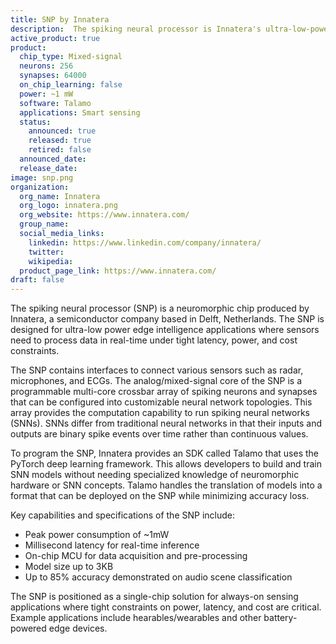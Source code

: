 ```yaml
---
title: SNP by Innatera
description:  The spiking neural processor is Innatera's ultra-low-power neuromorphic chip for real-time edge intelligence. Using spiking neural networks, it achieves under 1mW operation for sensor applications like always-on audio scene detection with 85% accuracy in under 1ms.
active_product: true
product:
  chip_type: Mixed-signal
  neurons: 256
  synapses: 64000
  on_chip_learning: false
  power: ~1 mW
  software: Talamo
  applications: Smart sensing
  status:
    announced: true
    released: true
    retired: false
  announced_date:
  release_date:
image: snp.png
organization:
  org_name: Innatera
  org_logo: innatera.png
  org_website: https://www.innatera.com/
  group_name:
  social_media_links:
    linkedin: https://www.linkedin.com/company/innatera/
    twitter:
    wikipedia:
  product_page_link: https://www.innatera.com/
draft: false
---
```


The spiking neural processor (SNP) is a neuromorphic chip produced by Innatera, a semiconductor company based in Delft, Netherlands. The SNP is designed for ultra-low power edge intelligence applications where sensors need to process data in real-time under tight latency, power, and cost constraints. 

The SNP contains interfaces to connect various sensors such as radar, microphones, and ECGs. The analog/mixed-signal core of the SNP is a programmable multi-core crossbar array of spiking neurons and synapses that can be configured into customizable neural network topologies. This array provides the computation capability to run spiking neural networks (SNNs). SNNs differ from traditional neural networks in that their inputs and outputs are binary spike events over time rather than continuous values. 

To program the SNP, Innatera provides an SDK called Talamo that uses the PyTorch deep learning framework. This allows developers to build and train SNN models without needing specialized knowledge of neuromorphic hardware or SNN concepts. Talamo handles the translation of models into a format that can be deployed on the SNP while minimizing accuracy loss.

Key capabilities and specifications of the SNP include:
- Peak power consumption of ~1mW
- Millisecond latency for real-time inference
- On-chip MCU for data acquisition and pre-processing
- Model size up to 3KB
- Up to 85% accuracy demonstrated on audio scene classification 

The SNP is positioned as a single-chip solution for always-on sensing applications where tight constraints on power, latency, and cost are critical. Example applications include hearables/wearables and other battery-powered edge devices.